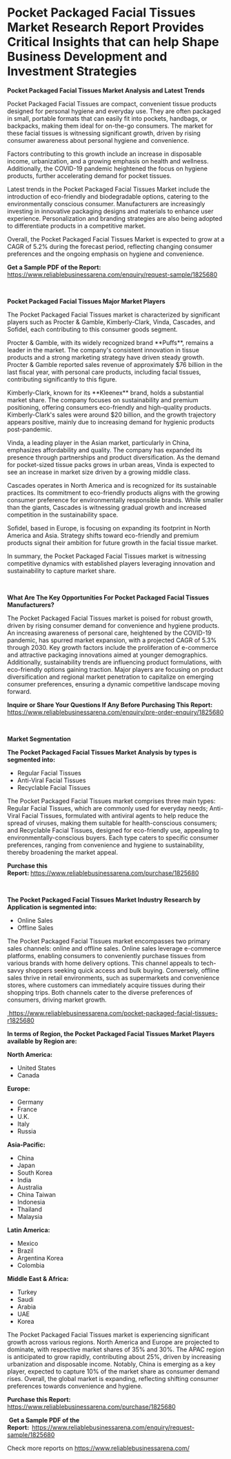 <p><h1>Pocket Packaged Facial Tissues Market Research Report Provides Critical Insights that can help Shape Business Development and Investment Strategies</h1></p><p><strong>Pocket Packaged Facial Tissues Market Analysis and Latest Trends</strong></p>
<p><p>Pocket Packaged Facial Tissues are compact, convenient tissue products designed for personal hygiene and everyday use. They are often packaged in small, portable formats that can easily fit into pockets, handbags, or backpacks, making them ideal for on-the-go consumers. The market for these facial tissues is witnessing significant growth, driven by rising consumer awareness about personal hygiene and convenience. </p><p>Factors contributing to this growth include an increase in disposable income, urbanization, and a growing emphasis on health and wellness. Additionally, the COVID-19 pandemic heightened the focus on hygiene products, further accelerating demand for pocket tissues. </p><p>Latest trends in the Pocket Packaged Facial Tissues Market include the introduction of eco-friendly and biodegradable options, catering to the environmentally conscious consumer. Manufacturers are increasingly investing in innovative packaging designs and materials to enhance user experience. Personalization and branding strategies are also being adopted to differentiate products in a competitive market. </p><p>Overall, the Pocket Packaged Facial Tissues Market is expected to grow at a CAGR of 5.2% during the forecast period, reflecting changing consumer preferences and the ongoing emphasis on hygiene and convenience.</p></p>
<p><strong>Get a Sample PDF of the Report:&nbsp;</strong> <a href="https://www.reliablebusinessarena.com/enquiry/request-sample/1825680?utm_campaign=1905&utm_medium=2&utm_source=Github&utm_content=ia&utm_term=05042025&utm_id=pocket-packaged-facial-tissues">https://www.reliablebusinessarena.com/enquiry/request-sample/1825680</a></p>
<p>&nbsp;</p>
<p><strong>Pocket Packaged Facial Tissues Major Market Players</strong></p>
<p><p>The Pocket Packaged Facial Tissues market is characterized by significant players such as Procter & Gamble, Kimberly-Clark, Vinda, Cascades, and Sofidel, each contributing to this consumer goods segment.</p><p>Procter & Gamble, with its widely recognized brand **Puffs**, remains a leader in the market. The company's consistent innovation in tissue products and a strong marketing strategy have driven steady growth. Procter & Gamble reported sales revenue of approximately $76 billion in the last fiscal year, with personal care products, including facial tissues, contributing significantly to this figure.</p><p>Kimberly-Clark, known for its **Kleenex** brand, holds a substantial market share. The company focuses on sustainability and premium positioning, offering consumers eco-friendly and high-quality products. Kimberly-Clark's sales were around $20 billion, and the growth trajectory appears positive, mainly due to increasing demand for hygienic products post-pandemic.</p><p>Vinda, a leading player in the Asian market, particularly in China, emphasizes affordability and quality. The company has expanded its presence through partnerships and product diversification. As the demand for pocket-sized tissue packs grows in urban areas, Vinda is expected to see an increase in market size driven by a growing middle class.</p><p>Cascades operates in North America and is recognized for its sustainable practices. Its commitment to eco-friendly products aligns with the growing consumer preference for environmentally responsible brands. While smaller than the giants, Cascades is witnessing gradual growth and increased competition in the sustainability space.</p><p>Sofidel, based in Europe, is focusing on expanding its footprint in North America and Asia. Strategy shifts toward eco-friendly and premium products signal their ambition for future growth in the facial tissue market.</p><p>In summary, the Pocket Packaged Facial Tissues market is witnessing competitive dynamics with established players leveraging innovation and sustainability to capture market share.</p></p>
<p>&nbsp;</p>
<p><strong>What Are The Key Opportunities For Pocket Packaged Facial Tissues Manufacturers?</strong></p>
<p><p>The Pocket Packaged Facial Tissues market is poised for robust growth, driven by rising consumer demand for convenience and hygiene products. An increasing awareness of personal care, heightened by the COVID-19 pandemic, has spurred market expansion, with a projected CAGR of 5.3% through 2030. Key growth factors include the proliferation of e-commerce and attractive packaging innovations aimed at younger demographics. Additionally, sustainability trends are influencing product formulations, with eco-friendly options gaining traction. Major players are focusing on product diversification and regional market penetration to capitalize on emerging consumer preferences, ensuring a dynamic competitive landscape moving forward.</p></p>
<p><strong>Inquire or Share Your Questions If Any Before Purchasing This Report:</strong> <a href="https://www.reliablebusinessarena.com/enquiry/pre-order-enquiry/1825680?utm_campaign=1905&utm_medium=2&utm_source=Github&utm_content=ia&utm_term=05042025&utm_id=pocket-packaged-facial-tissues">https://www.reliablebusinessarena.com/enquiry/pre-order-enquiry/1825680</a></p>
<p>&nbsp;</p>
<p><strong>Market Segmentation</strong></p>
<p><strong>The Pocket Packaged Facial Tissues Market Analysis by types is segmented into:</strong></p>
<p><ul><li>Regular Facial Tissues</li><li>Anti-Viral Facial Tissues</li><li>Recyclable Facial Tissues</li></ul></p>
<p><p>The Pocket Packaged Facial Tissues market comprises three main types: Regular Facial Tissues, which are commonly used for everyday needs; Anti-Viral Facial Tissues, formulated with antiviral agents to help reduce the spread of viruses, making them suitable for health-conscious consumers; and Recyclable Facial Tissues, designed for eco-friendly use, appealing to environmentally-conscious buyers. Each type caters to specific consumer preferences, ranging from convenience and hygiene to sustainability, thereby broadening the market appeal.</p></p>
<p><strong>Purchase this Report:&nbsp;</strong><a href="https://www.reliablebusinessarena.com/purchase/1825680?utm_campaign=1905&utm_medium=2&utm_source=Github&utm_content=ia&utm_term=05042025&utm_id=pocket-packaged-facial-tissues">https://www.reliablebusinessarena.com/purchase/1825680</a></p>
<p>&nbsp;</p>
<p><strong>The Pocket Packaged Facial Tissues Market Industry Research by Application is segmented into:</strong></p>
<p><ul><li>Online Sales</li><li>Offline Sales</li></ul></p>
<p><p>The Pocket Packaged Facial Tissues market encompasses two primary sales channels: online and offline sales. Online sales leverage e-commerce platforms, enabling consumers to conveniently purchase tissues from various brands with home delivery options. This channel appeals to tech-savvy shoppers seeking quick access and bulk buying. Conversely, offline sales thrive in retail environments, such as supermarkets and convenience stores, where customers can immediately acquire tissues during their shopping trips. Both channels cater to the diverse preferences of consumers, driving market growth.</p></p>
<p><a href="https://www.reliablebusinessarena.com/pocket-packaged-facial-tissues-r1825680?utm_campaign=1905&utm_medium=2&utm_source=Github&utm_content=ia&utm_term=05042025&utm_id=pocket-packaged-facial-tissues">&nbsp;https://www.reliablebusinessarena.com/pocket-packaged-facial-tissues-r1825680</a></p>
<p><strong>In terms of Region, the Pocket Packaged Facial Tissues Market Players available by Region are:</strong></p>
<p>
    <p> <strong> North America: </strong>
        <ul>
            <li>United States</li>
            <li>Canada</li>
        </ul>
        </p> 
    <p> <strong> Europe: </strong>
        <ul>
            <li>Germany</li>
            <li>France</li>
            <li>U.K.</li>
            <li>Italy</li>
            <li>Russia</li>
        </ul>
        </p> 
    <p> <strong> Asia-Pacific: </strong>
        <ul>
            <li>China</li>
            <li>Japan</li>
            <li>South Korea</li>
            <li>India</li>
            <li>Australia</li>
            <li>China Taiwan</li>
            <li>Indonesia</li>
            <li>Thailand</li>
            <li>Malaysia</li>
        </ul>
        </p> 
    <p> <strong> Latin America: </strong>
        <ul>
            <li>Mexico</li>
            <li>Brazil</li>
            <li>Argentina Korea</li>
            <li>Colombia</li>
        </ul>
        </p> 
    <p> <strong> Middle East & Africa: </strong>
        <ul>
            <li>Turkey</li>
            <li>Saudi</li>
            <li>Arabia</li>
            <li>UAE</li>
            <li>Korea</li>
        </ul>
    </p>
    </p>
<p><p>The Pocket Packaged Facial Tissues market is experiencing significant growth across various regions. North America and Europe are projected to dominate, with respective market shares of 35% and 30%. The APAC region is anticipated to grow rapidly, contributing about 25%, driven by increasing urbanization and disposable income. Notably, China is emerging as a key player, expected to capture 10% of the market share as consumer demand rises. Overall, the global market is expanding, reflecting shifting consumer preferences towards convenience and hygiene.</p></p>
<p><strong>Purchase this Report: </strong><a href="https://www.reliablebusinessarena.com/purchase/1825680?utm_campaign=1905&utm_medium=2&utm_source=Github&utm_content=ia&utm_term=05042025&utm_id=pocket-packaged-facial-tissues">https://www.reliablebusinessarena.com/purchase/1825680</a></p>
<p>&nbsp;<strong>Get a Sample PDF of the Report:&nbsp;&nbsp;</strong><a href="https://www.reliablebusinessarena.com/enquiry/request-sample/1825680?utm_campaign=1905&utm_medium=2&utm_source=Github&utm_content=ia&utm_term=05042025&utm_id=pocket-packaged-facial-tissues">https://www.reliablebusinessarena.com/enquiry/request-sample/1825680</a></p>
<p><strong></strong></p>
<p>Check more reports on <a href="https://www.reliablebusinessarena.com/?utm_campaign=1905&utm_medium=2&utm_source=Github&utm_content=ia&utm_term=05042025&utm_id=pocket-packaged-facial-tissues">https://www.reliablebusinessarena.com/</a></p>